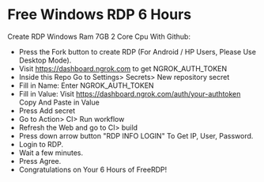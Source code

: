 # Free Windows RDP 6 Hours 
Create RDP Windows Ram 7GB 2 Core Cpu With Github: 
+ Press the Fork button to create RDP (For Android / HP Users, Please Use Desktop Mode). 
+ Visit https://dashboard.ngrok.com to get NGROK_AUTH_TOKEN 
+ Inside this Repo Go to Settings> Secrets> New repository secret 
+ Fill in Name: Enter NGROK_AUTH_TOKEN 
+ Fill in Value: Visit https://dashboard.ngrok.com/auth/your-authtoken Copy And Paste in Value 
+ Press Add secret 
+ Go to Action> CI> Run workflow 
+ Refresh the Web and go to CI> build 
+ Press down arrow button "RDP INFO LOGIN" To Get IP, User, Password. 
+ Login to RDP. 
+ Wait a few minutes. 
+ Press Agree. 
+ Congratulations on Your 6 Hours of FreeRDP! 
